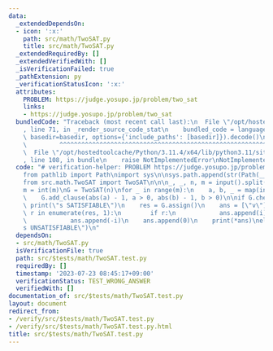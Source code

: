 ```yaml
---
data:
  _extendedDependsOn:
  - icon: ':x:'
    path: src/math/TwoSAT.py
    title: src/math/TwoSAT.py
  _extendedRequiredBy: []
  _extendedVerifiedWith: []
  _isVerificationFailed: true
  _pathExtension: py
  _verificationStatusIcon: ':x:'
  attributes:
    PROBLEM: https://judge.yosupo.jp/problem/two_sat
    links:
    - https://judge.yosupo.jp/problem/two_sat
  bundledCode: "Traceback (most recent call last):\n  File \"/opt/hostedtoolcache/Python/3.11.4/x64/lib/python3.11/site-packages/onlinejudge_verify/documentation/build.py\"\
    , line 71, in _render_source_code_stat\n    bundled_code = language.bundle(stat.path,\
    \ basedir=basedir, options={'include_paths': [basedir]}).decode()\n          \
    \         ^^^^^^^^^^^^^^^^^^^^^^^^^^^^^^^^^^^^^^^^^^^^^^^^^^^^^^^^^^^^^^^^^^^^^^^^^^^^^^^^^\n\
    \  File \"/opt/hostedtoolcache/Python/3.11.4/x64/lib/python3.11/site-packages/onlinejudge_verify/languages/python.py\"\
    , line 108, in bundle\n    raise NotImplementedError\nNotImplementedError\n"
  code: "# verification-helper: PROBLEM https://judge.yosupo.jp/problem/two_sat\n\
    from pathlib import Path\nimport sys\n\nsys.path.append(str(Path(__file__).resolve().parent.parent.parent.parent))\n\
    from src.math.TwoSAT import TwoSAT\n\n\n_, _, n, m = input().split()\nn = int(n)\n\
    m = int(m)\nG = TwoSAT(n)\nfor _ in range(m):\n    a, b, _ = map(int, input().split())\n\
    \    G.add_clause(abs(a) - 1, a > 0, abs(b) - 1, b > 0)\n\nif G.check():\n   \
    \ print(\"s SATISFIABLE\")\n    res = G.assign()\n    ans = [\"v\"]\n    for i,\
    \ r in enumerate(res, 1):\n        if r:\n            ans.append(i)\n        else:\n\
    \            ans.append(-i)\n    ans.append(0)\n    print(*ans)\nelse:\n    print(\"\
    s UNSATISFIABLE\")\n"
  dependsOn:
  - src/math/TwoSAT.py
  isVerificationFile: true
  path: src/$tests/math/TwoSAT.test.py
  requiredBy: []
  timestamp: '2023-07-23 08:45:17+09:00'
  verificationStatus: TEST_WRONG_ANSWER
  verifiedWith: []
documentation_of: src/$tests/math/TwoSAT.test.py
layout: document
redirect_from:
- /verify/src/$tests/math/TwoSAT.test.py
- /verify/src/$tests/math/TwoSAT.test.py.html
title: src/$tests/math/TwoSAT.test.py
---
```

